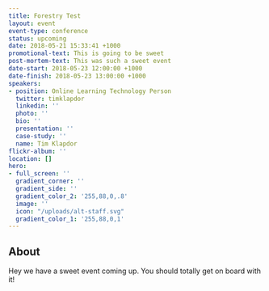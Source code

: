 ```yaml
---
title: Forestry Test
layout: event
event-type: conference
status: upcoming
date: 2018-05-21 15:33:41 +1000
promotional-text: This is going to be sweet
post-mortem-text: This was such a sweet event
date-start: 2018-05-23 12:00:00 +1000
date-finish: 2018-05-23 13:00:00 +1000
speakers:
- position: Online Learning Technology Person
  twitter: timklapdor
  linkedin: ''
  photo: ''
  bio: ''
  presentation: ''
  case-study: ''
  name: Tim Klapdor
flickr-album: ''
location: []
hero:
- full_screen: ''
  gradient_corner: ''
  gradient_side: ''
  gradient_color_2: '255,88,0,.8'
  image: ''
  icon: "/uploads/alt-staff.svg"
  gradient_color_1: '255,88,0,1'
---
```

## About

Hey we have a sweet event coming up. You should totally get on board with it!